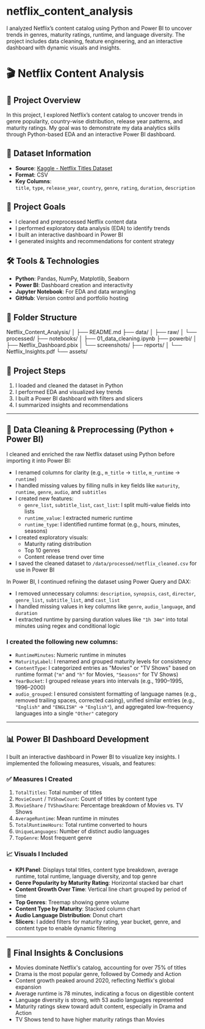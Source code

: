 # netflix_content_analysis
I analyzed Netflix’s content catalog using Python and Power BI to uncover trends in genres, maturity ratings, runtime, and language diversity. The project includes data cleaning, feature engineering, and an interactive dashboard with dynamic visuals and insights.

# 🎬 Netflix Content Analysis

## 📌 Project Overview

In this project, I explored Netflix’s content catalog to uncover trends in genre popularity, country-wise distribution, release year patterns, and maturity ratings. My goal was to demonstrate my data analytics skills through Python-based EDA and an interactive Power BI dashboard.

## 📂 Dataset Information

- **Source**: [Kaggle - Netflix Titles Dataset](https://www.kaggle.com/datasets/alluringxstalwart/netflix-data)
- **Format**: CSV
- **Key Columns**:  
  `title`, `type`, `release_year`, `country`, `genre`, `rating`, `duration`, `description`

## 🎯 Project Goals

- I cleaned and preprocessed Netflix content data  
- I performed exploratory data analysis (EDA) to identify trends  
- I built an interactive dashboard in Power BI  
- I generated insights and recommendations for content strategy

## 🛠️ Tools & Technologies

- **Python**: Pandas, NumPy, Matplotlib, Seaborn  
- **Power BI**: Dashboard creation and interactivity  
- **Jupyter Notebook**: For EDA and data wrangling  
- **GitHub**: Version control and portfolio hosting

## 📁 Folder Structure

Netflix_Content_Analysis/ 
│ 
├── README.md 
├── data/ 
│ ├── raw/ 
│ └── processed/ 
├── notebooks/ 
│ ├── 01_data_cleaning.ipynb 
├── powerbi/ 
│ ├── Netflix_Dashboard.pbix 
│ └── screenshots/ 
├── reports/ 
│ └── Netflix_Insights.pdf 
└── assets/


## 🚀 Project Steps

1. I loaded and cleaned the dataset in Python  
2. I performed EDA and visualized key trends  
3. I built a Power BI dashboard with filters and slicers  
4. I summarized insights and recommendations

---

## 🧼 Data Cleaning & Preprocessing (Python + Power BI)

I cleaned and enriched the raw Netflix dataset using Python before importing it into Power BI:

- I renamed columns for clarity (e.g., `m_title` → `title`, `m_runtime` → `runtime`)  
- I handled missing values by filling nulls in key fields like `maturity`, `runtime`, `genre`, `audio`, and `subtitles`  
- I created new features:
  - `genre_list`, `subtitle_list`, `cast_list`: I split multi-value fields into lists  
  - `runtime_value`: I extracted numeric runtime  
  - `runtime_type`: I identified runtime format (e.g., hours, minutes, seasons)  
- I created exploratory visuals:
  - Maturity rating distribution  
  - Top 10 genres  
  - Content release trend over time  
- I saved the cleaned dataset to `/data/processed/netflix_cleaned.csv` for use in Power BI

In Power BI, I continued refining the dataset using Power Query and DAX:

- I removed unnecessary columns: `description`, `synopsis`, `cast`, `director`, `genre_list`, `subtitle_list`, and `cast_list`  
- I handled missing values in key columns like `genre`, `audio_language`, and `duration`  
- I extracted runtime by parsing duration values like `"1h 34m"` into total minutes using regex and conditional logic  

### I created the following new columns:

- `RuntimeMinutes`: Numeric runtime in minutes  
- `MaturityLabel`: I renamed and grouped maturity levels for consistency  
- `ContentType`: I categorized entries as "Movies" or "TV Shows" based on runtime format (`"m"` and `"h"` for Movies, `"Seasons"` for TV Shows)  
- `YearBucket`: I grouped release years into intervals (e.g., 1990–1995, 1996–2000)  
- `audio_grouped`: I ensured consistent formatting of language names (e.g., removed trailing spaces, corrected casing), unified similar entries (e.g., `"English"` and `"ENGLISH"` → `"English"`), and aggregated low-frequency languages into a single `"Other"` category  

---

## 📊 Power BI Dashboard Development

I built an interactive dashboard in Power BI to visualize key insights. I implemented the following measures, visuals, and features:

### ✅ Measures I Created

1. `TotalTitles`: Total number of titles  
2. `MovieCount` / `TVShowCount`: Count of titles by content type  
3. `MovieShare` / `TVShowShare`: Percentage breakdown of Movies vs. TV Shows  
4. `AverageRuntime`: Mean runtime in minutes  
5. `TotalRuntimeHours`: Total runtime converted to hours  
6. `UniqueLanguages`: Number of distinct audio languages  
7. `TopGenre`: Most frequent genre

### 📈 Visuals I Included

- **KPI Panel**: Displays total titles, content type breakdown, average runtime, total runtime, language diversity, and top genre  
- **Genre Popularity by Maturity Rating**: Horizontal stacked bar chart  
- **Content Growth Over Time**: Vertical line chart grouped by period of time  
- **Top Genres**: Treemap showing genre volume  
- **Content Type by Maturity**: Stacked column chart  
- **Audio Language Distribution**: Donut chart  
- **Slicers**: I added filters for maturity rating, year bucket, genre, and content type to enable dynamic filtering  

---

## 📌 Final Insights & Conclusions

- Movies dominate Netflix's catalog, accounting for over 75% of titles  
- Drama is the most popular genre, followed by Comedy and Action  
- Content growth peaked around 2020, reflecting Netflix's global expansion  
- Average runtime is 78 minutes, indicating a focus on digestible content  
- Language diversity is strong, with 53 audio languages represented  
- Maturity ratings skew toward adult content, especially in Drama and Action  
- TV Shows tend to have higher maturity ratings than Movies
